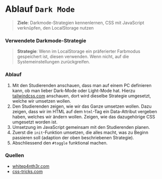 # Ablauf `Dark Mode`

> **Ziele**: Darkmode-Strategien kennenlernen, CSS mit JavaScript verknüpfen, den LocalStorage nutzen

### Verwendete Darkmode-Strategie
> **Strategie**: Wenn im LocalStorage ein präferierter Farbmodus gespeichert ist, diesen verwenden. Wenn nicht, auf die Systemeinstellungen zurückgreifen.

### Ablauf
1. Mit den Studierenden anschauen, dass man auf einem PC definieren kann, ob man lieber Dark-Mode oder Light-Mode hat. Hierzu [tailwindcss.com](https://tailwindcss.com/) anschauen, dort wird dieselbe Strategie umgesetzt, welche wir umsetzen wollen.
2. Den Studierenden zeigen, wie wir das Ganze umsetzen wollen. Dazu zeigen, dass wir im HTML auf dem `html`-Tag ein Data-Attribut vergeben haben, welches wir ändern wollen. Zeigen, wie das dazugehörige CSS umgesetzt worden ist.
3. Umsetzung im JavaScript gemeinsam mit den Studierenden planen.
4. Zuerst die `init`-Funktion umsetzen, die alles macht, was zu Beginn passieren soll (adaption der oben beschriebenen Strategie).
5. Abschliessend den `#toggle` funktional machen.


### Quellen
- [whitep4nth3r.com](https://whitep4nth3r.com/blog/best-light-dark-mode-theme-toggle-javascript/)
- [css-tricks.com](https://css-tricks.com/a-complete-guide-to-dark-mode-on-the-web/#storing-preferences)
